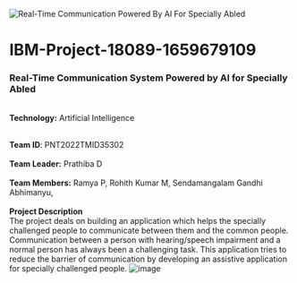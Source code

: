 ![Real-Time Communication Powered By AI For Specially Abled](https://user-images.githubusercontent.com/77047894/191942086-35920187-32c6-424f-baf3-dbe157f64626.png)

# IBM-Project-18089-1659679109
<h3><b>Real-Time Communication System Powered by AI for Specially Abled</b></h3>
<br>
<b>Technology:</b> Artificial Intelligence<br><br>

<b>Team ID</b>: PNT2022TMID35302<br><br>
<b>Team Leader:</b>
Prathiba D<br><br>
<b>Team Members:</b>
Ramya P,
Rohith Kumar M,
Sendamangalam Gandhi Abhimanyu,
<br><br>
<b>Project Description</b><br>
The project deals on building an application which helps the specially challenged people to communicate between them and the common people. Communication between a person with hearing/speech impairment and a normal person has always been a challenging task. This application tries to reduce the barrier of communication by developing an assistive application for specially challenged people.
![image](https://user-images.githubusercontent.com/77047894/191927373-6c8c7c55-4891-40c1-be01-dc26568f8cc7.png)
